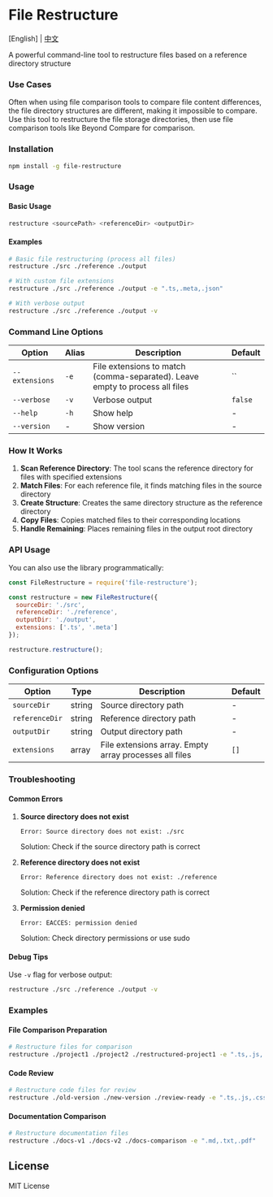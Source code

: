 # File Restructure

[English] | [中文](README.zh-CN.md)

A powerful command-line tool to restructure files based on a reference directory structure

### Use Cases

Often when using file comparison tools to compare file content differences, the file directory structures are different, making it impossible to compare. Use this tool to restructure the file storage directories, then use file comparison tools like Beyond Compare for comparison.

### Installation

```bash
npm install -g file-restructure
```

### Usage

#### Basic Usage

```bash
restructure <sourcePath> <referenceDir> <outputDir>
```

#### Examples

```bash
# Basic file restructuring (process all files)
restructure ./src ./reference ./output

# With custom file extensions
restructure ./src ./reference ./output -e ".ts,.meta,.json"

# With verbose output
restructure ./src ./reference ./output -v
```

### Command Line Options

| Option | Alias | Description | Default |
|--------|-------|-------------|---------|
| `--extensions` | `-e` | File extensions to match (comma-separated). Leave empty to process all files | `` |
| `--verbose` | `-v` | Verbose output | `false` |
| `--help` | `-h` | Show help | - |
| `--version` | - | Show version | - |

### How It Works

1. **Scan Reference Directory**: The tool scans the reference directory for files with specified extensions
2. **Match Files**: For each reference file, it finds matching files in the source directory
3. **Create Structure**: Creates the same directory structure as the reference directory
4. **Copy Files**: Copies matched files to their corresponding locations
5. **Handle Remaining**: Places remaining files in the output root directory



### API Usage

You can also use the library programmatically:

```javascript
const FileRestructure = require('file-restructure');

const restructure = new FileRestructure({
  sourceDir: './src',
  referenceDir: './reference',
  outputDir: './output',
  extensions: ['.ts', '.meta']
});

restructure.restructure();
```

### Configuration Options

| Option | Type | Description | Default |
|--------|------|-------------|---------|
| `sourceDir` | string | Source directory path | - |
| `referenceDir` | string | Reference directory path | - |
| `outputDir` | string | Output directory path | - |
| `extensions` | array | File extensions array. Empty array processes all files | `[]` |

### Troubleshooting

#### Common Errors

1. **Source directory does not exist**
   ```
   Error: Source directory does not exist: ./src
   ```
   Solution: Check if the source directory path is correct

2. **Reference directory does not exist**
   ```
   Error: Reference directory does not exist: ./reference
   ```
   Solution: Check if the reference directory path is correct

3. **Permission denied**
   ```
   Error: EACCES: permission denied
   ```
   Solution: Check directory permissions or use sudo

#### Debug Tips

Use `-v` flag for verbose output:
```bash
restructure ./src ./reference ./output -v
```

### Examples

#### File Comparison Preparation
```bash
# Restructure files for comparison
restructure ./project1 ./project2 ./restructured-project1 -e ".ts,.js,.json"
```

#### Code Review
```bash
# Restructure code files for review
restructure ./old-version ./new-version ./review-ready -e ".ts,.js,.css,.html"
```

#### Documentation Comparison
```bash
# Restructure documentation files
restructure ./docs-v1 ./docs-v2 ./docs-comparison -e ".md,.txt,.pdf"
```

## License

MIT License 